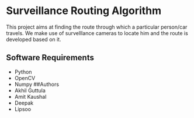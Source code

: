 # Surveillance Routing Algorithm
This project aims at finding the route through which a particular person/car travels. We make use of survelllance cameras to locate him and the route is developed based on it. 
## Software Requirements
- Python
- OpenCV
- Numpy
##Authors
- Akhil Guttula
- Amit Kaushal
- Deepak
- Lipsoo
